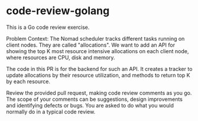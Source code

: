 
# code-review-golang

This is a Go code review exercise. 

Problem Context: The Nomad scheduler tracks different tasks running on client nodes. They are called "allocations". We want to add an API for showing the top K most resource intensive allocations on each client node, where resources are CPU, disk and memory. 

The code in this PR is for the backend for such an API. It creates a tracker to update allocations by their resource utilization, and methods to return top K by each resource. 

Review the provided pull request, making code review comments as you go. The scope of your comments can be suggestions, design improvements and identifying defects or bugs. You are asked to do what you would normally do in a typical code review.
